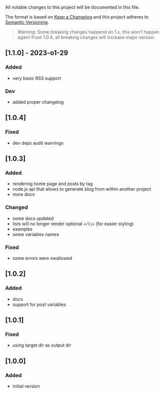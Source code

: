 All notable changes to this project will be documented in this file.

The format is based on [Keep a Changelog](http://keepachangelog.com/en/1.0.0/)
and this project adheres to [Semantic Versioning](http://semver.org/spec/v2.0.0.html).

> Warning: Some breaking changes happend on 1.x, this won't happen again!
> From 1.0.4, all breaking changes will increase major version.

## [1.1.0] - 2023-o1-29
### Added
- very basic RSS support
### Dev
- added proper changelog

## [1.0.4]
### Fixed
- dev deps audit warnings

## [1.0.3]
### Added
- rendering home page and posts by tag
- node.js api that allows to generate blog from within another project
- more docs
### Changed
- some docs updated
- lists will no longer render optional `</li>` (for easier styling)
- examples
- some variables names
### Fixed
- some errors were swallowed

## [1.0.2]
### Added
- docs
- support for post variables

## [1.0.1]
### Fixed
- using target dir as output dir

## [1.0.0]
### Added
- initial version
